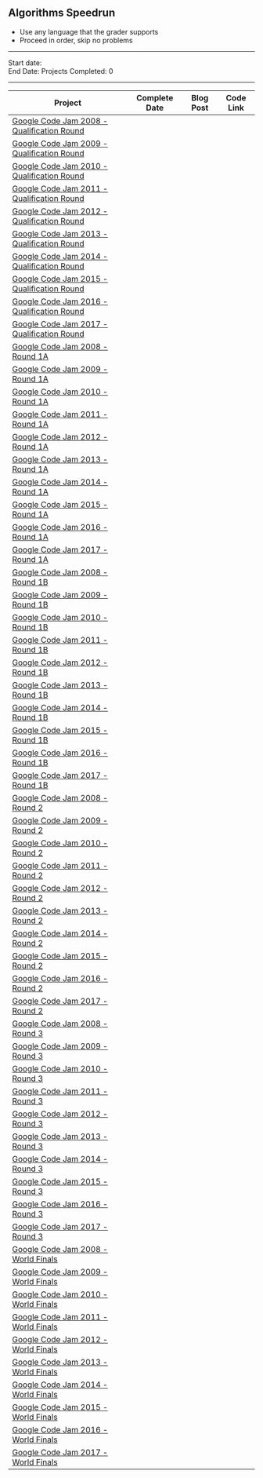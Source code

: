 ## Algorithms Speedrun

* Use any language that the grader supports
* Proceed in order, skip no problems

-----

Start date:    
End Date:
Projects Completed: 0

-----

| Project                                        | Complete Date | Blog Post | Code Link |
| ---------------------------------------------- | ------------- | --------- | --------- |
| [Google Code Jam 2008 - Qualification Round](https://code.google.com/codejam/past-contests) |               |           |           |
| [Google Code Jam 2009 - Qualification Round](https://code.google.com/codejam/past-contests) |               |           |           |
| [Google Code Jam 2010 - Qualification Round](https://code.google.com/codejam/past-contests) |               |           |           |
| [Google Code Jam 2011 - Qualification Round](https://code.google.com/codejam/past-contests) |               |           |           |
| [Google Code Jam 2012 - Qualification Round](https://code.google.com/codejam/past-contests) |               |           |           |
| [Google Code Jam 2013 - Qualification Round](https://code.google.com/codejam/past-contests) |               |           |           |
| [Google Code Jam 2014 - Qualification Round](https://code.google.com/codejam/past-contests) |               |           |           |
| [Google Code Jam 2015 - Qualification Round](https://code.google.com/codejam/past-contests) |               |           |           |
| [Google Code Jam 2016 - Qualification Round](https://code.google.com/codejam/past-contests) |               |           |           |
| [Google Code Jam 2017 - Qualification Round](https://code.google.com/codejam/past-contests) |               |           |           |
| [Google Code Jam 2008 - Round 1A](https://code.google.com/codejam/past-contests)            |               |           |           |
| [Google Code Jam 2009 - Round 1A](https://code.google.com/codejam/past-contests)            |               |           |           |
| [Google Code Jam 2010 - Round 1A](https://code.google.com/codejam/past-contests)            |               |           |           |
| [Google Code Jam 2011 - Round 1A](https://code.google.com/codejam/past-contests)            |               |           |           |
| [Google Code Jam 2012 - Round 1A](https://code.google.com/codejam/past-contests)            |               |           |           |
| [Google Code Jam 2013 - Round 1A](https://code.google.com/codejam/past-contests)            |               |           |           |
| [Google Code Jam 2014 - Round 1A](https://code.google.com/codejam/past-contests)            |               |           |           |
| [Google Code Jam 2015 - Round 1A](https://code.google.com/codejam/past-contests)            |               |           |           |
| [Google Code Jam 2016 - Round 1A](https://code.google.com/codejam/past-contests)            |               |           |           |
| [Google Code Jam 2017 - Round 1A](https://code.google.com/codejam/past-contests)            |               |           |           |
| [Google Code Jam 2008 - Round 1B](https://code.google.com/codejam/past-contests)            |               |           |           |
| [Google Code Jam 2009 - Round 1B](https://code.google.com/codejam/past-contests)            |               |           |           |
| [Google Code Jam 2010 - Round 1B](https://code.google.com/codejam/past-contests)            |               |           |           |
| [Google Code Jam 2011 - Round 1B](https://code.google.com/codejam/past-contests)            |               |           |           |
| [Google Code Jam 2012 - Round 1B](https://code.google.com/codejam/past-contests)            |               |           |           |
| [Google Code Jam 2013 - Round 1B](https://code.google.com/codejam/past-contests)            |               |           |           |
| [Google Code Jam 2014 - Round 1B](https://code.google.com/codejam/past-contests)            |               |           |           |
| [Google Code Jam 2015 - Round 1B](https://code.google.com/codejam/past-contests)            |               |           |           |
| [Google Code Jam 2016 - Round 1B](https://code.google.com/codejam/past-contests)            |               |           |           |
| [Google Code Jam 2017 - Round 1B](https://code.google.com/codejam/past-contests)            |               |           |           |
| [Google Code Jam 2008 - Round 2](https://code.google.com/codejam/past-contests)            |               |           |           |
| [Google Code Jam 2009 - Round 2](https://code.google.com/codejam/past-contests)            |               |           |           |
| [Google Code Jam 2010 - Round 2](https://code.google.com/codejam/past-contests)            |               |           |           |
| [Google Code Jam 2011 - Round 2](https://code.google.com/codejam/past-contests)            |               |           |           |
| [Google Code Jam 2012 - Round 2](https://code.google.com/codejam/past-contests)            |               |           |           |
| [Google Code Jam 2013 - Round 2](https://code.google.com/codejam/past-contests)            |               |           |           |
| [Google Code Jam 2014 - Round 2](https://code.google.com/codejam/past-contests)            |               |           |           |
| [Google Code Jam 2015 - Round 2](https://code.google.com/codejam/past-contests)            |               |           |           |
| [Google Code Jam 2016 - Round 2](https://code.google.com/codejam/past-contests)            |               |           |           |
| [Google Code Jam 2017 - Round 2](https://code.google.com/codejam/past-contests)            |               |           |           |
| [Google Code Jam 2008 - Round 3](https://code.google.com/codejam/past-contests)            |               |           |           |
| [Google Code Jam 2009 - Round 3](https://code.google.com/codejam/past-contests)            |               |           |           |
| [Google Code Jam 2010 - Round 3](https://code.google.com/codejam/past-contests)            |               |           |           |
| [Google Code Jam 2011 - Round 3](https://code.google.com/codejam/past-contests)            |               |           |           |
| [Google Code Jam 2012 - Round 3](https://code.google.com/codejam/past-contests)            |               |           |           |
| [Google Code Jam 2013 - Round 3](https://code.google.com/codejam/past-contests)            |               |           |           |
| [Google Code Jam 2014 - Round 3](https://code.google.com/codejam/past-contests)            |               |           |           |
| [Google Code Jam 2015 - Round 3](https://code.google.com/codejam/past-contests)            |               |           |           |
| [Google Code Jam 2016 - Round 3](https://code.google.com/codejam/past-contests)            |               |           |           |
| [Google Code Jam 2017 - Round 3](https://code.google.com/codejam/past-contests)            |               |           |           |
| [Google Code Jam 2008 - World Finals](https://code.google.com/codejam/past-contests) |               |           |           |
| [Google Code Jam 2009 - World Finals](https://code.google.com/codejam/past-contests) |               |           |           |
| [Google Code Jam 2010 - World Finals](https://code.google.com/codejam/past-contests) |               |           |           |
| [Google Code Jam 2011 - World Finals](https://code.google.com/codejam/past-contests) |               |           |           |
| [Google Code Jam 2012 - World Finals](https://code.google.com/codejam/past-contests) |               |           |           |
| [Google Code Jam 2013 - World Finals](https://code.google.com/codejam/past-contests) |               |           |           |
| [Google Code Jam 2014 - World Finals](https://code.google.com/codejam/past-contests) |               |           |           |
| [Google Code Jam 2015 - World Finals](https://code.google.com/codejam/past-contests) |               |           |           |
| [Google Code Jam 2016 - World Finals](https://code.google.com/codejam/past-contests) |               |           |           |
| [Google Code Jam 2017 - World Finals](https://code.google.com/codejam/past-contests) |               |           |           |